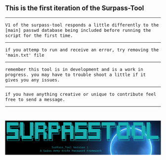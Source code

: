 ## This is the first iteration of the Surpass-Tool
<hr>
<tt>V1 of the surpass-tool responds a little differently to the [main] passwd 
database being included before running the script for the first time.</tt>
<br>
<hr noshade>
<tt>if you attemp to run and receive an error, try removing the 'main.txt' file</tt>
<br>
<hr noshade>
<tt>remember this tool is in development and is a work in progress. 
you may have to trouble shoot a little if it gives you any issues.</tt>
<br>
<hr noshade>
<tt>if you have anything creative or unique to contribute feel free to send a message.</tt>
<br>
<hr>
<br> 

![logo2v1.png](https://github.com/anthonymcwhite/surpass-tool/blob/main/media/logo2V1.png)
